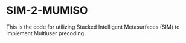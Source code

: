 # SIM-2-MUMISO
This is the code for utilizing Stacked Intelligent Metasurfaces (SIM) to implement Multiuser precoding
